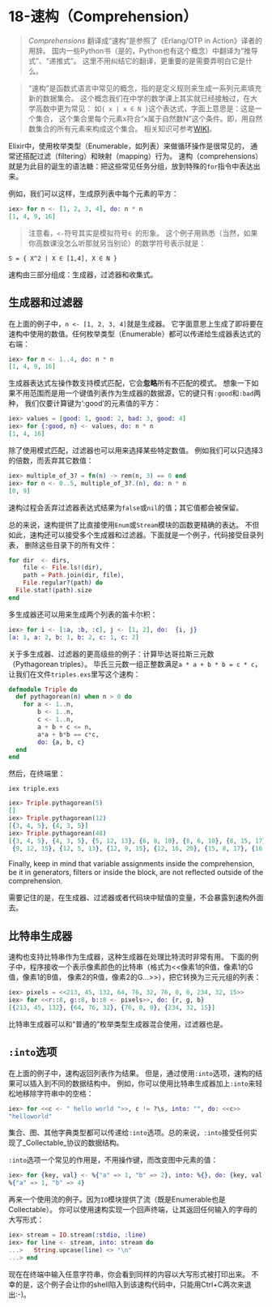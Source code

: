 18-速构（Comprehension）
========

> *Comprehensions* 翻译成“速构”是参照了《Erlang/OTP in Action》译者的用辞。
国内一些Python书（是的，Python也有这个概念）中翻译为“推导式”、“递推式”。
这里不用纠结它的翻译，更重要的是需要弄明白它是什么。

>“速构”是函数式语言中常见的概念，指的是定义规则来生成一系列元素填充新的数据集合。
这个概念我们在中学的数学课上其实就已经接触过，在大学高数中更为常见：
如`{ x | x ∈ N }`这个表达式，字面上意思是：这是一个集合，
这个集合里每个元素x符合“x属于自然数N”这个条件。即，用自然数集合的所有元素来构成这个集合。
相关知识可参考[WIKI](http://en.wikipedia.org/wiki/List_comprehension)。

Elixir中，使用枚举类型（Enumerable，如列表）来做循环操作是很常见的，
通常还搭配过滤（filtering）和映射（mapping）行为。
速构（comprehensions）就是为此目的诞生的语法糖：把这些常见任务分组，放到特殊的`for`指令中表达出来。

例如，我们可以这样，生成原列表中每个元素的平方：

```elixir
iex> for n <- [1, 2, 3, 4], do: n * n
[1, 4, 9, 16]
```

>注意看，`<-`符号其实是模拟符号`∈ `的形象。
这个例子用熟悉（当然，如果你高数课没怎么听那就另当别论）的数学符号表示就是：

```
S = { X^2 | X ∈ [1,4], X ∈ N }
```

速构由三部分组成：生成器，过滤器和收集式。

## 生成器和过滤器

在上面的例子中，`n <- [1, 2, 3, 4]`就是生成器。
它字面意思上生成了即将要在速构中使用的数值。任何枚举类型（Enumerable）都可以传递给生成器表达式的右端：

```elixir
iex> for n <- 1..4, do: n * n
[1, 4, 9, 16]
```

生成器表达式左操作数支持模式匹配，它会**忽略**所有不匹配的模式。
想象一下如果不用范围而是用一个键值列表作为生成器的数据源，它的键只有`:good`和`:bad`两种，
我们仅要计算键为‘:good’的元素值的平方：

```elixir
iex> values = [good: 1, good: 2, bad: 3, good: 4]
iex> for {:good, n} <- values, do: n * n
[1, 4, 16]
```

除了使用模式匹配，过滤器也可以用来选择某些特定数值。
例如我们可以只选择3的倍数，而丢弃其它数值：

```elixir
iex> multiple_of_3? = fn(n) -> rem(n, 3) == 0 end
iex> for n <- 0..5, multiple_of_3?.(n), do: n * n
[0, 9]
```

速构过程会丢弃过滤器表达式结果为`false`或`nil`的值；其它值都会被保留。

总的来说，速构提供了比直接使用`Enum`或`Stream`模块的函数更精确的表达。
不但如此，速构还可以接受多个生成器和过滤器。下面就是一个例子，代码接受目录列表，
删除这些目录下的所有文件：

```elixir
for dir  <- dirs,
    file <- File.ls!(dir),
    path = Path.join(dir, file),
    File.regular?(path) do
  File.stat!(path).size
end
```

多生成器还可以用来生成两个列表的笛卡尔积：

```elixir
iex> for i <- [:a, :b, :c], j <- [1, 2], do:  {i, j}
[a: 1, a: 2, b: 1, b: 2, c: 1, c: 2]
```

关于多生成器、过滤器的更高级些的例子：计算毕达哥拉斯三元数（Pythagorean triples）。
毕氏三元数一组正整数满足`a * a + b * b = c * c`，让我们在文件`triples.exs`里写这个速构：

```elixir
defmodule Triple do
  def pythagorean(n) when n > 0 do
    for a <- 1..n,
        b <- 1..n,
        c <- 1..n,
        a + b + c <= n,
        a*a + b*b == c*c,
        do: {a, b, c}
  end
end
```

然后，在终端里：

```
iex triple.exs
```

```elixir
iex> Triple.pythagorean(5)
[]
iex> Triple.pythagorean(12)
[{3, 4, 5}, {4, 3, 5}]
iex> Triple.pythagorean(48)
[{3, 4, 5}, {4, 3, 5}, {5, 12, 13}, {6, 8, 10}, {8, 6, 10}, {8, 15, 17},
 {9, 12, 15}, {12, 5, 13}, {12, 9, 15}, {12, 16, 20}, {15, 8, 17}, {16, 12, 20}]
```

Finally, keep in mind that variable assignments inside the comprehension, be it in generators, filters or inside the block, are not reflected outside of the comprehension.

需要记住的是，在生成器、过滤器或者代码块中赋值的变量，不会暴露到速构外面去。

## 比特串生成器

速构也支持比特串作为生成器，这种生成器在处理比特流时非常有用。
下面的例子中，程序接收一个表示像素颜色的比特串（格式为<<像素1的R值，像素1的G值，像素1的B值，
像素2的R值，像素2的G...>>），把它转换为三元元组的列表：

```elixir
iex> pixels = <<213, 45, 132, 64, 76, 32, 76, 0, 0, 234, 32, 15>>
iex> for <<r::8, g::8, b::8 <- pixels>>, do: {r, g, b}
[{213, 45, 132}, {64, 76, 32}, {76, 0, 0}, {234, 32, 15}]
```

比特串生成器可以和“普通的”枚举类型生成器混合使用，过滤器也是。

## `:into`选项

在上面的例子中，速构返回列表作为结果。
但是，通过使用```:into```选项，速构的结果可以插入到不同的数据结构中。
例如，你可以使用比特串生成器加上```:into```来轻松地移除字符串中的空格：

```elixir
iex> for <<c <- " hello world ">>, c != ?\s, into: "", do: <<c>>
"helloworld"
```

集合、图、其他字典类型都可以传递给`:into`选项。总的来说，`:into`接受任何实现了_Collectable_协议的数据结构。

`:into`选项一个常见的作用是，不用操作键，而改变图中元素的值：

```elixir
iex> for {key, val} <- %{"a" => 1, "b" => 2}, into: %{}, do: {key, val * val}
%{"a" => 1, "b" => 4}
```

再来一个使用流的例子。因为`IO`模块提供了流（既是Enumerable也是Collectable）。
你可以使用速构实现一个回声终端，让其返回任何输入的字母的大写形式：

```elixir
iex> stream = IO.stream(:stdio, :line)
iex> for line <- stream, into: stream do
...>   String.upcase(line) <> "\n"
...> end
```

现在在终端中输入任意字符串，你会看到同样的内容以大写形式被打印出来。
不幸的是，这个例子会让你的shell陷入到该速构代码中，只能用Ctrl+C两次来退出:-)。
